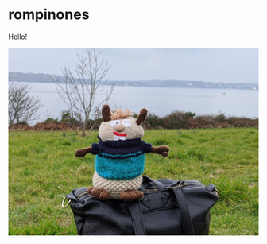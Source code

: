 # rompinones
Hello!

![alt text](https://github.com/focaalvarez/rompinones/blob/gt-pages/images/00000PORTRAIT_00000_BURST20220329132532986.jpg?raw=true)

